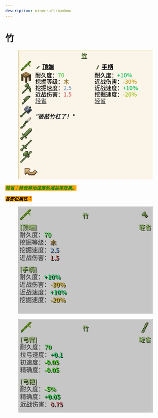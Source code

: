 ```yaml
---
description: minecraft:bamboo
---
```


# 竹

<figure><img src="../../.gitbook/assets/屏幕截图 2025-03-03 170419.png" alt=""><figcaption></figcaption></figure>

_<mark style="color:green;background-color:orange;">**轻省：降低移动速度的减益类效果。**</mark>_

_<mark style="background-color:orange;">**各部位属性：**</mark>_

<figure><img src="../../.gitbook/assets/153930.png" alt=""><figcaption></figcaption></figure>

<figure><img src="../../.gitbook/assets/154008.png" alt=""><figcaption></figcaption></figure>
